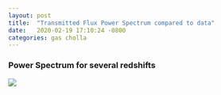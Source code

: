 ```yaml
---
layout: post
title:  "Transmitted Flux Power Spectrum compared to data"
date:   2020-02-19 17:10:24 -0800
categories: gas cholla
---
```


### Power Spectrum for several redshifts 


<img src="{{ site.url }}assets/images/flux_power_spectrum_all_data.png">
